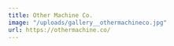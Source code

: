 ```yaml
---
title: Other Machine Co.
image: "/uploads/gallery__othermachineco.jpg"
url: https://othermachine.co/
---
```

